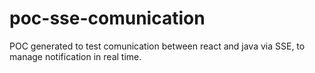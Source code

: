 # poc-sse-comunication
POC generated to test comunication between react and java via SSE, to manage notification in real time.
